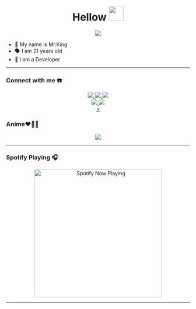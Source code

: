 <h1 align="center">Hellow <img src="https://user-images.githubusercontent.com/1303154/88677602-1635ba80-d120-11ea-84d8-d263ba5fc3c0.gif" width="40px" alt=""><br></h1>
<p align="center">
  <img src="https://avatars.githubusercontent.com/u/92081967?v=4" />
</p>

<p align="center">

- 👼 My name is Mr.King
- 🗣️ I am 21 years old 
- 🔭 I am a Developer

</p>

------
### Connect with me ☎️
<p align="center">
  <a href="https://instagram.com/king_dishuu?utm_medium=copy_link"><img src="https://img.shields.io/badge/Instagram-E4405F?style=for-the-badge&logo=instagram&logoColor=white"/> 
  <a href="https://wa.me/+94782390183"><img src="https://img.shields.io/badge/WhatsApp-25D366?style=for-the-badge&logo=whatsapp&logoColor=white" />
  <a href="https://youtube.com/channel/UCPW2S5FfjiG9XeDdPmcSj2Q"><img src="https://img.shields.io/badge/YouTube-Mr.King Modz-ff0000?style=for-the-badge&logo=youtube&logoColor=ff0000&link=https://youtube.com/channel/UCPW2S5FfjiG9XeDdPmcSj2Q" /><br>
  <a name=zeeoneofc&label=VIEWS&style=flat-square&color=orange" />
  <a href="https://github.com/Mrkingmodz"><img src="https://img.shields.io/badge/-GitHub-black?style=flat-square&logo=github" /> 
  <a href="https://youtube.com/channel/UCPW2S5FfjiG9XeDdPmcSj2Q"><img src="https://img.shields.io/youtube/channel/subscribers/UCdzWwbApjkyODby7_MoRYlA?style=social" /> <br>
 ></a>
</p>

### Anime❤🧸🤗
<p align="center">
  <img src="https://github.com/deeshking/deeshking/blob/main/VID-20211206-WA0150.mp4" />
</p>

------

### Spotify Playing 🎧

<p align="center">
  <a href="https://open.spotify.com/user/hbv7yzic965h9y82w194av0cz" target="_blank"><img src="https://now-playing-on-spotify.vercel.app/api/spotify" alt="Spotify Now Playing" width="350"/></a>
</p>

------
